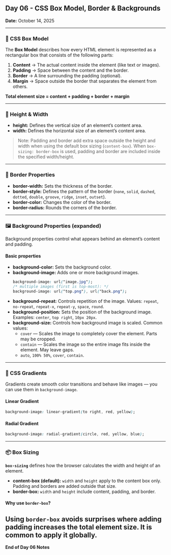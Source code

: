 ## Day 06 - CSS Box Model, Border & Backgrounds
**Date:** October 14, 2025

---

### 🧱 CSS Box Model

The **Box Model** describes how every HTML element is represented as a rectangular box that consists of the following parts:

1. **Content** → The actual content inside the element (like text or images).
2. **Padding** → Space between the content and the border.
3. **Border** → A line surrounding the padding (optional).
4. **Margin** → Space outside the border that separates the element from others.

**Total element size = content + padding + border + margin**

---

### 📏 Height & Width

- **height:** Defines the vertical size of an element’s content area.  
- **width:** Defines the horizontal size of an element’s content area.

> Note: Padding and border add extra space outside the height and width when using the default box sizing (`content-box`). When `box-sizing: border-box` is used, padding and border are included inside the specified width/height.

---

### 🎨 Border Properties

- **border-width:** Sets the thickness of the border.  
- **border-style:** Defines the pattern of the border (`none`, `solid`, `dashed`, `dotted`, `double`, `groove`, `ridge`, `inset`, `outset`).  
- **border-color:** Changes the color of the border.  
- **border-radius:** Rounds the corners of the border.
---

### 🖼️ Background Properties (expanded)

Background properties control what appears behind an element’s content and padding.

#### Basic properties
- **background-color:** Sets the background color.
- **background-image:** Adds one or more background images.
  ```css
  background-image: url("image.jpg");
  /* multiple images (first is top-most): */
  background-image: url("top.png"), url("back.png");
  ```
- **background-repeat:** Controls repetition of the image. Values: `repeat`, `no-repeat`, `repeat-x`, `repeat-y`, `space`, `round`.
- **background-position:** Sets the position of the background image. Examples: `center`, `top right`, `10px 20px`.
- **background-size:** Controls how background image is scaled. Common values:
  - `cover` — Scales the image to completely cover the element. Parts may be cropped.
  - `contain` — Scales the image so the entire image fits inside the element. May leave gaps.
  - `auto`, `100% 50%`, `cover`, `contain`.

---

### 🌈 CSS Gradients

Gradients create smooth color transitions and behave like images — you can use them in `background-image`.

#### Linear Gradient
```css
background-image: linear-gradient(to right, red, yellow);
```

#### Radial Gradient
```css
background-image: radial-gradient(circle, red, yellow, blue);
```

---

### 📦 Box Sizing

**`box-sizing`** defines how the browser calculates the width and height of an element.

- **content-box (default):** `width` and `height` apply to the content box only. Padding and borders are added outside that size.
- **border-box:** `width` and `height` include content, padding, and border.

#### Why use `border-box`?
Using `border-box` avoids surprises where adding padding increases the total element size. It is common to apply it globally.
---

**End of Day 06 Notes**
